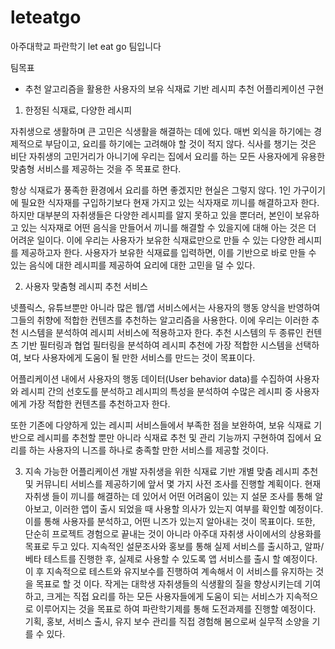 # leteatgo
아주대학교 파란학기 let eat go 팀입니다

팀목표
- 추천 알고리즘을 활용한 사용자의 보유 식재료 기반 레시피 추천 어플리케이션 구현

1. 한정된 식재료, 다양한 레시피

  자취생으로 생활하며 큰 고민은 식생활을 해결하는 데에 있다. 매번 외식을 하기에는 경제적으로 부담이고, 요리를 하기에는 고려해야 할 것이 적지 않다. 식사를 챙기는 것은 비단 자취생의 고민거리가 아니기에 우리는 집에서 요리를 하는 모든 사용자에게 유용한 맞춤형 서비스를 제공하는 것을 주 목표로 한다. 
  
  항상 식재료가 풍족한 환경에서 요리를 하면 좋겠지만 현실은 그렇지 않다. 1인 가구이기에 필요한 식자재를 구입하기보다 현재 가지고 있는 식자재로 끼니를 해결하고자 한다. 하지만 대부분의 자취생들은 다양한 레시피를 알지 못하고 있을 뿐더러, 본인이 보유하고 있는 식자재로 어떤 음식을 만들어서 끼니를 해결할 수 있을지에 대해 아는 것은 더 어려운 일이다. 이에 우리는 사용자가 보유한 식재료만으로 만들 수 있는 다양한 레시피를 제공하고자 한다. 사용자가 보유한 식재료를 입력하면, 이를 기반으로 바로 만들 수 있는 음식에 대한 레시피를 제공하여 요리에 대한 고민을 덜 수 있다. 

2. 사용자 맞춤형 레시피 추천 서비스
  
  넷플릭스, 유튜브뿐만 아니라 많은 웹/앱 서비스에서는 사용자의 행동 양식을 반영하여 그들의 취향에 적합한 컨텐츠를 추천하는 알고리즘을 사용한다. 이에 우리는 이러한 추천 시스템을 분석하여 레시피 서비스에 적용하고자 한다. 추천 시스템의 두 종류인 컨텐츠 기반 필터링과 협업 필터링을 분석하여 레시피 추천에 가장 적합한 시스템을 선택하여, 보다 사용자에게 도움이 될 만한 서비스를 만드는 것이 목표이다. 

  어플리케이션 내에서 사용자의 행동 데이터(User behavior data)를 수집하여 사용자와 레시피 간의 선호도를 분석하고 레시피의 특성을 분석하여 수많은 레시피 중 사용자에게 가장 적합한 컨텐츠를 추천하고자 한다.
  
  또한 기존에 다양하게 있는 레시피 서비스들에서 부족한 점을 보완하여, 보유 식재료 기반으로 레시피를 추천할 뿐만 아니라 식재료 추천 및 관리 기능까지 구현하여 집에서 요리를 하는 사용자의 니즈를 하나로 충족할 만한 서비스를 제공할 것이다. 


    
3.  지속 가능한 어플리케이션 개발
  자취생을 위한 식재료 기반 개별 맞춤 레시피 추천 및 커뮤니티 서비스를 제공하기에 앞서 몇 가지 사전 조사를 진행할 계획이다. 현재 자취생 들이 끼니를 해결하는 데 있어서 어떤 어려움이 있는 지 설문 조사를 통해 알아보고,  이러한 앱이 출시 되었을 때 사용할 의사가 있는지 여부를 확인할 예정이다. 이를 통해 사용자를 분석하고, 어떤 니즈가 있는지 알아내는 것이 목표이다. 
  또한, 단순히 프로젝트 경험으로 끝내는 것이 아니라 아주대 자취생 사이에서의 상용화를 목표로 두고 있다. 지속적인 설문조사와 홍보를 통해 실제 서비스를 출시하고, 알파/베타 테스트를 진행한 후, 실제로 사용할 수 있도록 앱 서비스를 출시 할 예정이다. 이 후 지속적으로 테스트와 유지보수를 진행하여 계속해서 이 서비스를 유지하는 것을 목표로 할 것 이다. 
  작게는 대학생 자취생들의 식생활의 질을 향상시키는데 기여하고, 크게는 직접 요리를 하는 모든 사용자들에게 도움이 되는 서비스가 지속적으로 이루어지는 것을 목표로 하여 파란학기제를 통해 도전과제를 진행할 예정이다. 기획, 홍보, 서비스 출시, 유지 보수 관리를 직접 경험해 봄으로써 실무적 소양을 기를 수 있다.



